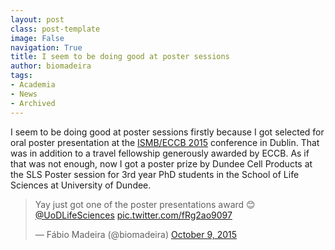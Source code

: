 ```yaml
---
layout: post
class: post-template
image: False
navigation: True
title: I seem to be doing good at poster sessions
author: biomadeira
tags:
- Academia
- News
- Archived
---
```



I seem to be doing good at poster sessions firstly because I got selected for oral poster
presentation at the [ISMB/ECCB 2015](https://www.iscb.org/ismbeccb2015) conference in Dublin. That 
was in addition to a travel fellowship generously awarded by ECCB. As if that was not enough, now I got
a poster prize by Dundee Cell Products at the SLS Poster session for 3rd year PhD students in the School 
of Life Sciences at University of Dundee. 


<blockquote class="twitter-tweet tw-align-center" lang="en"><p lang="en" dir="ltr">Yay just got one of the poster presentations award 😊<a href="https://twitter.com/UoDLifeSciences">@UoDLifeSciences</a> <a href="http://t.co/fRg2ao9097">pic.twitter.com/fRg2ao9097</a></p>&mdash; Fábio Madeira (@biomadeira) <a href="https://twitter.com/biomadeira/status/652467796308307968">October 9, 2015</a></blockquote>
<script async src="//platform.twitter.com/widgets.js" charset="utf-8"></script>
